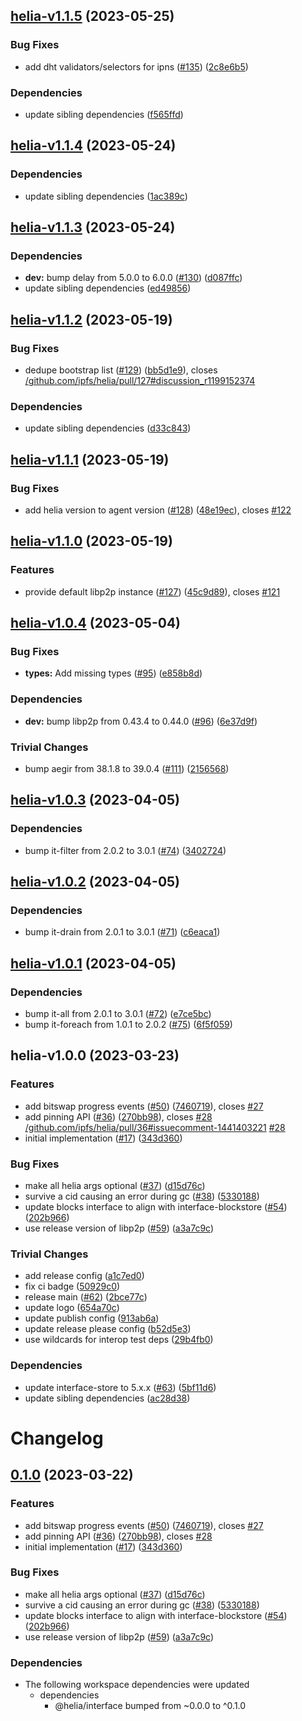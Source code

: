## [helia-v1.1.5](https://github.com/ipfs/helia/compare/helia-v1.1.4...helia-v1.1.5) (2023-05-25)


### Bug Fixes

* add dht validators/selectors for ipns ([#135](https://github.com/ipfs/helia/issues/135)) ([2c8e6b5](https://github.com/ipfs/helia/commit/2c8e6b51b3c401a0472a024b8dac3d3ba735d74c))


### Dependencies

* update sibling dependencies ([f565ffd](https://github.com/ipfs/helia/commit/f565ffdcf6923b78326ed4cb00be93083b45ccca))

## [helia-v1.1.4](https://github.com/ipfs/helia/compare/helia-v1.1.3...helia-v1.1.4) (2023-05-24)


### Dependencies

* update sibling dependencies ([1ac389c](https://github.com/ipfs/helia/commit/1ac389c6fd8f276daf33c8a61849f3657cf88a10))

## [helia-v1.1.3](https://github.com/ipfs/helia/compare/helia-v1.1.2...helia-v1.1.3) (2023-05-24)


### Dependencies

* **dev:** bump delay from 5.0.0 to 6.0.0 ([#130](https://github.com/ipfs/helia/issues/130)) ([d087ffc](https://github.com/ipfs/helia/commit/d087ffcb8074b41781346d09101b2b7bc64768d2))
* update sibling dependencies ([ed49856](https://github.com/ipfs/helia/commit/ed4985677b62021f76541354ad06b70bd53e929a))

## [helia-v1.1.2](https://github.com/ipfs/helia/compare/helia-v1.1.1...helia-v1.1.2) (2023-05-19)


### Bug Fixes

* dedupe bootstrap list ([#129](https://github.com/ipfs/helia/issues/129)) ([bb5d1e9](https://github.com/ipfs/helia/commit/bb5d1e91daae9f6c399e0fdf974318a4a7353fb9)), closes [/github.com/ipfs/helia/pull/127#discussion_r1199152374](https://github.com/ipfs//github.com/ipfs/helia/pull/127/issues/discussion_r1199152374)


### Dependencies

* update sibling dependencies ([d33c843](https://github.com/ipfs/helia/commit/d33c84378c02f34277178e6553090b92b0eabe0b))

## [helia-v1.1.1](https://github.com/ipfs/helia/compare/helia-v1.1.0...helia-v1.1.1) (2023-05-19)


### Bug Fixes

* add helia version to agent version ([#128](https://github.com/ipfs/helia/issues/128)) ([48e19ec](https://github.com/ipfs/helia/commit/48e19ec545cc67157e14ae59054fa377a583cb01)), closes [#122](https://github.com/ipfs/helia/issues/122)

## [helia-v1.1.0](https://github.com/ipfs/helia/compare/helia-v1.0.4...helia-v1.1.0) (2023-05-19)


### Features

* provide default libp2p instance ([#127](https://github.com/ipfs/helia/issues/127)) ([45c9d89](https://github.com/ipfs/helia/commit/45c9d896afa27f5ea043cc5f576d50fc4fa556e9)), closes [#121](https://github.com/ipfs/helia/issues/121)

## [helia-v1.0.4](https://github.com/ipfs/helia/compare/helia-v1.0.3...helia-v1.0.4) (2023-05-04)


### Bug Fixes

* **types:** Add missing types ([#95](https://github.com/ipfs/helia/issues/95)) ([e858b8d](https://github.com/ipfs/helia/commit/e858b8dbbff548b42dde225db674f0edd1990ed3))


### Dependencies

* **dev:** bump libp2p from 0.43.4 to 0.44.0 ([#96](https://github.com/ipfs/helia/issues/96)) ([6e37d9f](https://github.com/ipfs/helia/commit/6e37d9f8be58955c5ddc5472fe3adb4bd9a0459c))


### Trivial Changes

* bump aegir from 38.1.8 to 39.0.4 ([#111](https://github.com/ipfs/helia/issues/111)) ([2156568](https://github.com/ipfs/helia/commit/215656870cb821dd6be2f8054dc39932ba25af14))

## [helia-v1.0.3](https://github.com/ipfs/helia/compare/helia-v1.0.2...helia-v1.0.3) (2023-04-05)


### Dependencies

* bump it-filter from 2.0.2 to 3.0.1 ([#74](https://github.com/ipfs/helia/issues/74)) ([3402724](https://github.com/ipfs/helia/commit/340272484df47d2f70f870d375ebb4235fb165a0))

## [helia-v1.0.2](https://github.com/ipfs/helia/compare/helia-v1.0.1...helia-v1.0.2) (2023-04-05)


### Dependencies

* bump it-drain from 2.0.1 to 3.0.1 ([#71](https://github.com/ipfs/helia/issues/71)) ([c6eaca1](https://github.com/ipfs/helia/commit/c6eaca1d21cf16527851fffc2411a8e3bd651f34))

## [helia-v1.0.1](https://github.com/ipfs/helia/compare/helia-v1.0.0...helia-v1.0.1) (2023-04-05)


### Dependencies

* bump it-all from 2.0.1 to 3.0.1 ([#72](https://github.com/ipfs/helia/issues/72)) ([e7ce5bc](https://github.com/ipfs/helia/commit/e7ce5bc0e0db0a6b41920a3c36b95eeea1863183))
* bump it-foreach from 1.0.1 to 2.0.2 ([#75](https://github.com/ipfs/helia/issues/75)) ([6f5f059](https://github.com/ipfs/helia/commit/6f5f0592edd44257092d0b70dd364096864495bf))

## helia-v1.0.0 (2023-03-23)


### Features

* add bitswap progress events ([#50](https://github.com/ipfs/helia/issues/50)) ([7460719](https://github.com/ipfs/helia/commit/7460719be44b4ff9bad629654efa29c56242e03a)), closes [#27](https://github.com/ipfs/helia/issues/27)
* add pinning API ([#36](https://github.com/ipfs/helia/issues/36)) ([270bb98](https://github.com/ipfs/helia/commit/270bb988eb8aefc8afe68e3580c3ef18960b3188)), closes [#28](https://github.com/ipfs/helia/issues/28) [/github.com/ipfs/helia/pull/36#issuecomment-1441403221](https://github.com/ipfs//github.com/ipfs/helia/pull/36/issues/issuecomment-1441403221) [#28](https://github.com/ipfs/helia/issues/28)
* initial implementation ([#17](https://github.com/ipfs/helia/issues/17)) ([343d360](https://github.com/ipfs/helia/commit/343d36016b164ed45cec4eb670d7f74860166ce4))


### Bug Fixes

* make all helia args optional ([#37](https://github.com/ipfs/helia/issues/37)) ([d15d76c](https://github.com/ipfs/helia/commit/d15d76cdc40a31bd1e47ca09583cc685583243b9))
* survive a cid causing an error during gc ([#38](https://github.com/ipfs/helia/issues/38)) ([5330188](https://github.com/ipfs/helia/commit/53301881dc6226ea3fc6823fd6e298e4d4796408))
* update blocks interface to align with interface-blockstore ([#54](https://github.com/ipfs/helia/issues/54)) ([202b966](https://github.com/ipfs/helia/commit/202b966df3866d449751f775ed3edc9c92e32f6a))
* use release version of libp2p ([#59](https://github.com/ipfs/helia/issues/59)) ([a3a7c9c](https://github.com/ipfs/helia/commit/a3a7c9c2d81f2068fee85eeeca7425919f09e182))


### Trivial Changes

* add release config ([a1c7ed0](https://github.com/ipfs/helia/commit/a1c7ed0560aaab032b641a78c9a76fc05a691a10))
* fix ci badge ([50929c0](https://github.com/ipfs/helia/commit/50929c01a38317f2f580609cc1b9c4c5485f32c8))
* release main ([#62](https://github.com/ipfs/helia/issues/62)) ([2bce77c](https://github.com/ipfs/helia/commit/2bce77c7d68735efca6ba602c215f432ba9b722d))
* update logo ([654a70c](https://github.com/ipfs/helia/commit/654a70cff9c222e4029ddd183d609514afc852ed))
* update publish config ([913ab6a](https://github.com/ipfs/helia/commit/913ab6ae9a2970c4b908de04b8b6a236b931a3b0))
* update release please config ([b52d5e3](https://github.com/ipfs/helia/commit/b52d5e3eecce41b10640426c339c99ad14ce874e))
* use wildcards for interop test deps ([29b4fb0](https://github.com/ipfs/helia/commit/29b4fb0ef58f53e6f7e1cf6fcb78fbb699f7b2a7))


### Dependencies

* update interface-store to 5.x.x ([#63](https://github.com/ipfs/helia/issues/63)) ([5bf11d6](https://github.com/ipfs/helia/commit/5bf11d638eee423624ac49af97757d730744f384))
* update sibling dependencies ([ac28d38](https://github.com/ipfs/helia/commit/ac28d3878f98a780fc57702921924fa92bd592a0))

# Changelog

## [0.1.0](https://www.github.com/ipfs/helia/compare/helia-v0.0.0...helia-v0.1.0) (2023-03-22)


### Features

* add bitswap progress events ([#50](https://www.github.com/ipfs/helia/issues/50)) ([7460719](https://www.github.com/ipfs/helia/commit/7460719be44b4ff9bad629654efa29c56242e03a)), closes [#27](https://www.github.com/ipfs/helia/issues/27)
* add pinning API ([#36](https://www.github.com/ipfs/helia/issues/36)) ([270bb98](https://www.github.com/ipfs/helia/commit/270bb988eb8aefc8afe68e3580c3ef18960b3188)), closes [#28](https://www.github.com/ipfs/helia/issues/28)
* initial implementation ([#17](https://www.github.com/ipfs/helia/issues/17)) ([343d360](https://www.github.com/ipfs/helia/commit/343d36016b164ed45cec4eb670d7f74860166ce4))


### Bug Fixes

* make all helia args optional ([#37](https://www.github.com/ipfs/helia/issues/37)) ([d15d76c](https://www.github.com/ipfs/helia/commit/d15d76cdc40a31bd1e47ca09583cc685583243b9))
* survive a cid causing an error during gc ([#38](https://www.github.com/ipfs/helia/issues/38)) ([5330188](https://www.github.com/ipfs/helia/commit/53301881dc6226ea3fc6823fd6e298e4d4796408))
* update blocks interface to align with interface-blockstore ([#54](https://www.github.com/ipfs/helia/issues/54)) ([202b966](https://www.github.com/ipfs/helia/commit/202b966df3866d449751f775ed3edc9c92e32f6a))
* use release version of libp2p ([#59](https://www.github.com/ipfs/helia/issues/59)) ([a3a7c9c](https://www.github.com/ipfs/helia/commit/a3a7c9c2d81f2068fee85eeeca7425919f09e182))



### Dependencies

* The following workspace dependencies were updated
  * dependencies
    * @helia/interface bumped from ~0.0.0 to ^0.1.0

